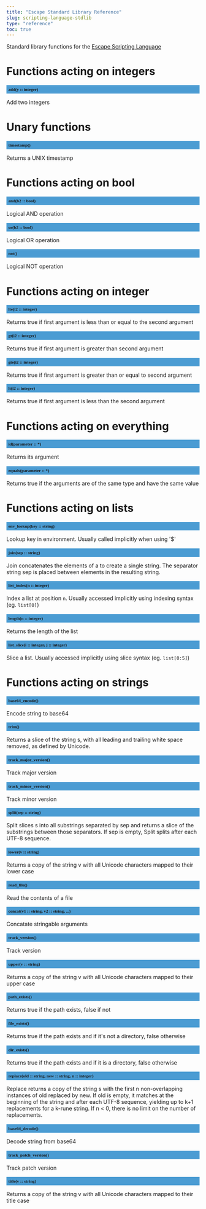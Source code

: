 ```yaml
---
title: "Escape Standard Library Reference"
slug: scripting-language-stdlib 
type: "reference"
toc: true
---
```


<style>
h2 {
  font-size: 0.8em;
  font-family: mono;
  background: #4B9CD3;
  padding: 5px;
}
</style>

Standard library functions for the [Escape Scripting Language](../scripting-language/)


# Functions acting on integers

## add(y :: integer)

Add two integers


# Unary functions

## timestamp()

Returns a UNIX timestamp


# Functions acting on bool

## and(b2 :: bool)

Logical AND operation

## or(b2 :: bool)

Logical OR operation

## not()

Logical NOT operation


# Functions acting on integer

## lte(i2 :: integer)

Returns true if first argument is less than or equal to the second argument

## gt(i2 :: integer)

Returns true if first argument is greater than second argument

## gte(i2 :: integer)

Returns true if first argument is greater than or equal to second argument

## lt(i2 :: integer)

Returns true if first argument is less than the second argument


# Functions acting on everything

## id(parameter :: *)

Returns its argument

## equals(parameter :: *)

Returns true if the arguments are of the same type and have the same value


# Functions acting on lists

## env_lookup(key :: string)

Lookup key in environment. Usually called implicitly when using '$'

## join(sep :: string)

Join concatenates the elements of a to create a single string. The separator string sep is placed between elements in the resulting string. 

## list_index(n :: integer)

Index a list at position `n`. Usually accessed implicitly using indexing syntax (eg. `list[0]`)

## length(n :: integer)

Returns the length of the list

## list_slice(i :: integer, j :: integer)

Slice a list. Usually accessed implicitly using slice syntax (eg. `list[0:5]`)


# Functions acting on strings

## base64_encode()

Encode string to base64

## trim()

Returns a slice of the string s, with all leading and trailing white space removed, as defined by Unicode. 

## track_major_version()

Track major version

## track_minor_version()

Track minor version

## split(sep :: string)

Split slices s into all substrings separated by sep and returns a slice of the substrings between those separators. If sep is empty, Split splits after each UTF-8 sequence.

## lower(v :: string)

Returns a copy of the string v with all Unicode characters mapped to their lower case

## read_file()

Read the contents of a file

## concat(v1 :: string, v2 :: string, ...)

Concatate stringable arguments

## track_version()

Track version

## upper(v :: string)

Returns a copy of the string v with all Unicode characters mapped to their upper case

## path_exists()

Returns true if the path exists, false if not

## file_exists()

Returns true if the path exists and if it's not a directory, false otherwise

## dir_exists()

Returns true if the path exists and if it is a directory, false otherwise

## replace(old :: string, new :: string, n :: integer)

Replace returns a copy of the string s with the first n non-overlapping instances of old replaced by new. If old is empty, it matches at the beginning of the string and after each UTF-8 sequence, yielding up to k+1 replacements for a k-rune string. If n < 0, there is no limit on the number of replacements.

## base64_decode()

Decode string from base64

## track_patch_version()

Track patch version

## title(v :: string)

Returns a copy of the string v with all Unicode characters mapped to their title case

